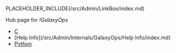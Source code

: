 PLACEHOLDER_INCLUDE(/src/Admin/LinkBox/index.md)

Hub page for *!GalaxyOps*

* [C](/src/Admin/Internals/GalaxyOps/C/index.md)
* [Help Info](/src/Admin/Internals/GalaxyOps/Help Info/index.md)
* [Python](/src/Admin/Internals/GalaxyOps/Python/index.md)

